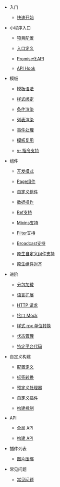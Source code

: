* 入门

    * [快速开始](intro/quickStart.md)

* 小程序入口

    * [项目配置](app/project.md)

    * [入口定义](app/entry.md)

    * [Promise化API](app/promise.md)

    * [API Hook](app/intercept.md)

* 模板

    * [模板语法](template/syntax.md)

    * [样式绑定](template/styleBinding.md)

    * [条件渲染](template/condition.md)

    * [列表渲染](template/for.md)

    * [事件处理](template/event.md)

    * [模板复用](template/use.md)

    * [v- 指令支持](template/vueSyntax.md)

* 组件

    * [开发模式](component/sfc.md)

    * [Page组件](component/page.md)

    * [自定义组件](component/component.md)

    * [数据操作](component/setData.md)

    * [Ref支持](component/ref.md)

    * [Mixins支持](component/mixins.md)

    * [Filter支持](component/filter.md)

    * [Broadcast支持](component/broadcast.md)

    * [原生自定义组件支持](component/nativeSupport.md)

    * [原生组件对齐](component/nativeComponent.md)

* 进阶

    * [分包加载](advance/subPackages.md)

    * [语言扩展](advance/language.md)

    * [HTTP 请求](advance/http.md)

    * [接口 Mock](advance/mock.md)

    * [样式 rpx 单位转换](advance/rpx.md)

    * [状态管理](advance/state.md)

    * [特定平台代码](advance/platformSpecCode.md)

* 自定义构建

    * [配置定义](build/index.md)

    * [标签转换](build/transformTag.md)

    * [预定义处理器](build/processors.md)

    * [自定义插件](build/plugin.md)

    * [构建机制](build/implementation.md)

* API

    * [全局 API](api/global.md)

    * [构建 API](api/build.md)

* 插件列表

    * [图片压缩](plugins/imgCompress.md)

* 常见问题

    * [常见问题](questions/index.md)
